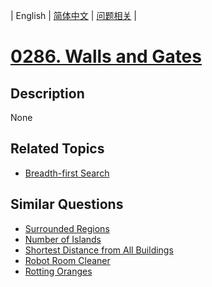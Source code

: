 
| English | [简体中文](README.md) | [问题相关](QUESTION.md) |
# [0286. Walls and Gates](https://leetcode-cn.com/problems/walls-and-gates/)
## Description
None
## Related Topics
- [Breadth-first Search](https://leetcode-cn.com/tag/breadth-first-search)
## Similar Questions
- [Surrounded Regions](../0130/README_EN.md)
- [Number of Islands](../0200/README_EN.md)
- [Shortest Distance from All Buildings](../0317/README_EN.md)
- [Robot Room Cleaner](../0489/README_EN.md)
- [Rotting Oranges](../0994/README_EN.md)
